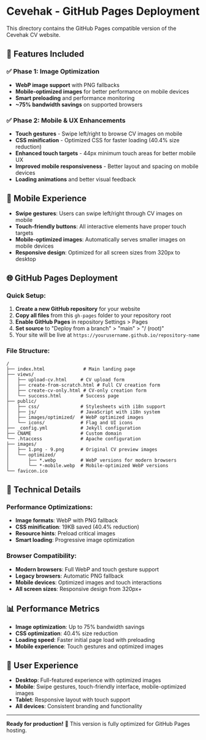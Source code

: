 # Cevehak - GitHub Pages Deployment

This directory contains the GitHub Pages compatible version of the Cevehak CV website.

## 🚀 Features Included

### ✅ Phase 1: Image Optimization
- **WebP image support** with PNG fallbacks
- **Mobile-optimized images** for better performance on mobile devices
- **Smart preloading** and performance monitoring
- **~75% bandwidth savings** on supported browsers

### ✅ Phase 2: Mobile & UX Enhancements
- **Touch gestures** - Swipe left/right to browse CV images on mobile
- **CSS minification** - Optimized CSS for faster loading (40.4% size reduction)
- **Enhanced touch targets** - 44px minimum touch areas for better mobile UX
- **Improved mobile responsiveness** - Better layout and spacing on mobile devices
- **Loading animations** and better visual feedback

## 📱 Mobile Experience

- **Swipe gestures**: Users can swipe left/right through CV images on mobile
- **Touch-friendly buttons**: All interactive elements have proper touch targets
- **Mobile-optimized images**: Automatically serves smaller images on mobile devices
- **Responsive design**: Optimized for all screen sizes from 320px to desktop

## 🌐 GitHub Pages Deployment

### Quick Setup:
1. **Create a new GitHub repository** for your website
2. **Copy all files** from this `gh-pages` folder to your repository root
3. **Enable GitHub Pages** in repository Settings > Pages
4. **Set source** to "Deploy from a branch" > "main" > "/ (root)"
5. Your site will be live at `https://yourusername.github.io/repository-name`

### File Structure:
```
/
├── index.html              # Main landing page
├── views/
│   ├── upload-cv.html     # CV upload form  
│   ├── create-from-scratch.html # Full CV creation form
│   ├── create-cv-only.html # CV-only creation form
│   └── success.html       # Success page
├── public/
│   ├── css/               # Stylesheets with i18n support
│   ├── js/                # JavaScript with i18n system
│   ├── images/optimized/  # WebP optimized images
│   └── icons/             # Flag and UI icons
├── _config.yml            # Jekyll configuration
├── CNAME                  # Custom domain
└── .htaccess              # Apache configuration
├── images/
│   ├── 1.png - 9.png      # Original CV preview images
│   └── optimized/
│       ├── *.webp         # WebP versions for modern browsers
│       └── *-mobile.webp  # Mobile-optimized WebP versions
└── favicon.ico
```

## 🔧 Technical Details

### Performance Optimizations:
- **Image formats**: WebP with PNG fallback
- **CSS minification**: 19KB saved (40.4% reduction)
- **Resource hints**: Preload critical images
- **Smart loading**: Progressive image optimization

### Browser Compatibility:
- **Modern browsers**: Full WebP and touch gesture support
- **Legacy browsers**: Automatic PNG fallback
- **Mobile devices**: Optimized images and touch interactions
- **All screen sizes**: Responsive design from 320px+

## 📊 Performance Metrics

- **Image optimization**: Up to 75% bandwidth savings
- **CSS optimization**: 40.4% size reduction
- **Loading speed**: Faster initial page load with preloading
- **Mobile experience**: Touch gestures and optimized images

## 🎯 User Experience

- **Desktop**: Full-featured experience with optimized images
- **Mobile**: Swipe gestures, touch-friendly interface, mobile-optimized images
- **Tablet**: Responsive layout with touch support
- **All devices**: Consistent branding and functionality

---

**Ready for production!** 🚀 This version is fully optimized for GitHub Pages hosting.

